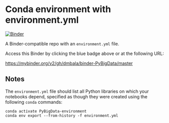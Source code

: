 # Conda environment with environment.yml

[![Binder](http://mybinder.org/badge_logo.svg)](https://mybinder.org/v2/gh/dmbala/binder-PyBigData/master)

A Binder-compatible repo with an `environment.yml` file.

Access this Binder by clicking the blue badge above or at the following URL:

https://mybinder.org/v2/gh/dmbala/binder-PyBigData/master


## Notes
The `environment.yml` file should list all Python libraries on which your notebooks
depend, specified as though they were created using the following `conda` commands:

```
conda activate PyBigData-environment
conda env export --from-history -f environment.yml
```

